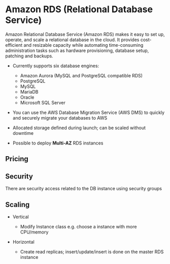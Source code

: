 # Amazon RDS (Relational Database Service)

Amazon Relational Database Service (Amazon RDS) makes it easy to set up, operate, and scale a relational database in the cloud. It provides cost-efficient and resizable capacity while automating time-consuming administration tasks such as hardware provisioning, database setup, patching and backups.

- Currently supports six database engines:
	- Amazon Aurora (MySQL and PostgreSQL compatible RDS)
	- PostgreSQL
	- MySQL
	- MariaDB
	- Oracle
	- Microsoft SQL Server

- You can use the AWS Database Migration Service (AWS DMS) to quickly and securely migrate your databases to AWS
- Allocated storage defined during launch; can be scaled without downtime
- Possible to deploy **Multi-AZ** RDS instances

## Pricing

## Security

There are security access related to the DB instance using security groups

## Scaling

* Vertical
  * Modify Instance class e.g. choose a instance with more CPU/memory

* Horizontal
  * Create read replicas; insert/update/insert is done on the master RDS instance
